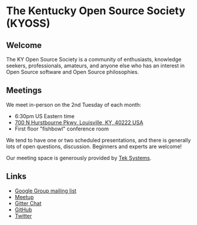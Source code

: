 # The Kentucky Open Source Society (KYOSS)

## Welcome

The KY Open Source Society is a community of enthusiasts, knowledge
seekers, professionals, amateurs, and anyone else who has an interest
in Open Source software and Open Source philosophies.

## Meetings

We meet in-person on the 2nd Tuesday of each month:

* 6:30pm US Eastern time
* [700 N Hurstbourne Pkwy, Louisville, KY, 40222
  USA](https://goo.gl/maps/eoeeP7YbLnpqShuaA)
* First floor "fishbowl" conference room

We tend to have one or two scheduled presentations, and there is
generally lots of open questions, discussion.  Beginners and experts
are welcome!

Our meeting space is generously provided by [Tek
Systems](https://www.teksystems.com/).

## Links

* [Google Group mailing list](https://groups.google.com/a/kyoss.dev/g/kyoss-discuss)
* [Meetup](https://www.meetup.com/LouisvilleOpenSourceProgramming/)
* [Gitter Chat](https://gitter.im/KYOSS/community)
* [GitHub](https://github.com/KYOSS/)
* [Twitter](https://twitter.com/kyossorg)
